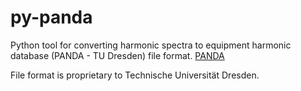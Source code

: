# py-panda
Python tool for converting harmonic spectra to equipment harmonic database (PANDA - TU Dresden) file format.
[PANDA](https://www.panda.et.tu-dresden.de/cgi-bin/PANDA.cgi)

File format is proprietary to Technische Universität Dresden.
